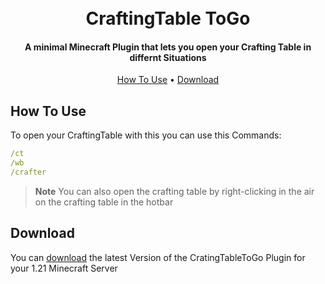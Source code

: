
<h1 align="center">
  <br>
  CraftingTable ToGo
  <br>
</h1>

<h4 align="center">A minimal Minecraft Plugin that lets you open your Crafting Table in differnt Situations</h4>
<p align="center">
  <a href="#how-to-use">How To Use</a> •
  <a href="#download">Download</a>
</p>

## How To Use

To open your CraftingTable with this you can use this Commands:
```yml
/ct
/wb
/crafter
```
> **Note**
> You can also open the crafting table by right-clicking in the air on the crafting table in the hotbar


## Download

You can [download](https://github.com/FelixMarx187/CraftingTableToGo/releases/tag/1.21) the latest Version of the CratingTableToGo Plugin for your 1.21 Minecraft Server
